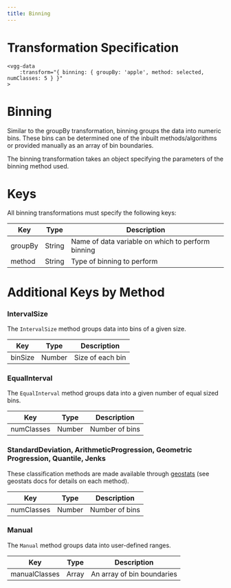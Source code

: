 ```yaml
---
title: Binning
---
```


# Transformation Specification

```
<vgg-data
    :transform="{ binning: { groupBy: 'apple', method: selected, numClasses: 5 } }"
>
```

# Binning

Similar to the groupBy transformation, binning groups the data into numeric bins.
These bins can be determined one of the inbuilt methods/algorithms or provided manually
as an array of bin boundaries.

The binning transformation takes an object specifying the parameters of the binning method used.

# Keys

All binning transformations must specify the following keys:

Key       | Type      |  Description
----------|-----------|----------------------------
groupBy   | String    | Name of data variable on which to perform binning
method    | String    | Type of binning to perform

# Additional Keys by Method

### IntervalSize

The `IntervalSize` method groups data into bins of a given size.

Key       | Type      |  Description
----------|-----------|----------------------------
binSize   | Number    | Size of each bin

### EqualInterval

The `EqualInterval` method groups data into a given number of equal sized bins.

Key       | Type      |  Description
----------|-----------|----------------------------
numClasses| Number    | Number of bins

### StandardDeviation, ArithmeticProgression, Geometric Progression, Quantile, Jenks
These classification methods are made available through [geostats](https://github.com/simogeo/geostats)
(see geostats docs for details on each method).

Key       | Type      |  Description
----------|-----------|----------------------------
numClasses| Number    | Number of bins

### Manual

The `Manual` method groups data into user-defined ranges.

Key          | Type      |  Description
-------------|-----------|----------------------------
manualClasses| Array     | An array of bin boundaries
